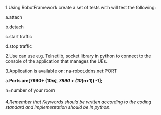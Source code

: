 1.Using RobotFramework create a set of tests with will test the following: 

a.attach

b.detach

c.start traffic

d.stop traffic

2.Use can use e.g. Telnetlib, socket library in python to connect to the console of the application that manages the UEs.

3.Application is available on: na-robot.ddns.net:PORT

a.**Ports are[7990+ (10*n), 7990 + (10*(n+1)) -1];**

n=number of your room

###### 4.Remember that Keywords should be written according to the coding standard and implementation should be in python.